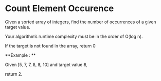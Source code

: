 # Count Element Occurence


Given a sorted array of integers, find the number of occurrences of a given target value.

Your algorithm’s runtime complexity must be in the order of O(log n).

If the target is not found in the array, return 0

**Example : **

Given [5, 7, 7, 8, 8, 10] and target value 8,

return 2.
